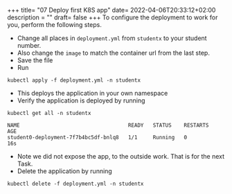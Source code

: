 +++
title= "07 Deploy first K8S app"
date= 2022-04-06T20:33:12+02:00
description = ""
draft= false
+++
To configure the deployment to work for you, perform the following steps.

- Change all places in `deployment.yml` from `studentx` to your student number.
- Also change the `image` to match the container url from the last step.
- Save the file
- Run 
```
kubectl apply -f deployment.yml -n studentx
```
- This deploys the application in your own namespace
- Verify the application is deployed by running 
```
kubectl get all -n studentx
```

```
NAME                                   READY   STATUS    RESTARTS   AGE
student0-deployment-7f7b4bc5df-bnlq8   1/1     Running   0          16s
```
- Note we did not expose the app, to the outside work. That is for the next Task.
- Delete the application by running 
```
kubectl delete -f deployment.yml -n studentx
```
